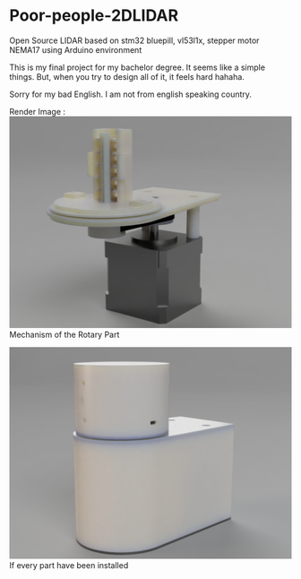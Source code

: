 # Poor-people-2DLIDAR
Open Source LIDAR based on stm32 bluepill, vl53l1x, stepper motor NEMA17 using Arduino environment

This is my final project for my bachelor degree. It seems like a simple things. But, when you try to design all of it, it feels hard hahaha.

Sorry for my bad English. I am not from english speaking country.

Render Image :
![alt text](https://github.com/mluthfialhadi/Poor-people-2DLIDAR/blob/main/Render/Tugas_Akhir_lagi_fix_-_render_2021-Mar-10_06-53-03AM-000_CustomizedView8312765261.png)
Mechanism of the Rotary Part

![alt_text](https://github.com/mluthfialhadi/Poor-people-2DLIDAR/blob/main/Render/case%20luar.png)
If every part have been installed
